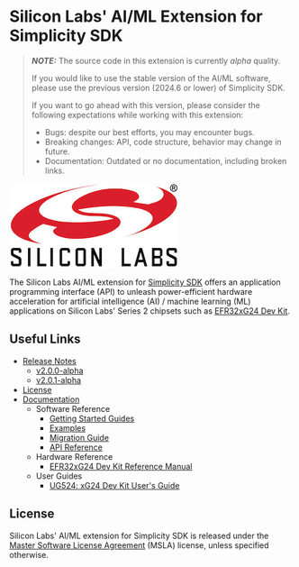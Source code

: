 # Silicon Labs' AI/ML Extension for Simplicity SDK

> ***NOTE:***
> The source code in this extension is currently *alpha* quality.
>
> If you would like to use the stable version of the AI/ML software, please
> use the previous version (2024.6 or lower) of Simplicity SDK.
>
> If you want to go ahead with this version, please consider the following
> expectations while working with this extension:
>
> - Bugs: despite our best efforts, you may encounter bugs.
> - Breaking changes: API, code structure, behavior may change in future.
> - Documentation: Outdated or no documentation, including broken links.

[![Silicon Labs](./doc/images/silabs-logo.jpg)](https://www.silabs.com)

The Silicon Labs AI/ML extension for [Simplicity SDK](https://github.com/SiliconLabs/simplicity_sdk)
offers an application programming interface (API) to unleash power-efficient
hardware acceleration for artificial intelligence (AI) / machine learning (ML)
applications on Silicon Labs' Series 2 chipsets such as
[EFR32xG24 Dev Kit](https://www.silabs.com/development-tools/wireless/efr32xg24-dev-kit).

## Useful Links

- [Release Notes](./doc/release-notes/)
  - [v2.0.0-alpha](./doc/release-notes/v2.0.0-alpha.md)
  - [v2.0.1-alpha](./doc/release-notes/v2.0.1-alpha.md)
- [License](./LICENSE.md)
- [Documentation](https://docs.silabs.com/machine-learning/latest)
  - Software Reference
    - [Getting Started Guides](https://docs.silabs.com/machine-learning/latest/machine-learning-getting-started-guides)
    - [Examples](https://docs.silabs.com/machine-learning/latest/machine-learning-tensorflow-lite-for-microcontrollers/sample-apps)
    - [Migration Guide](https://docs.silabs.com/machine-learning/latest/migration-guides/sdk-to-extension)
    - [API Reference](https://docs.silabs.com/machine-learning/latest/machine-learning-tensorflow-lite-api)
  - Hardware Reference
    - [EFR32xG24 Dev Kit Reference Manual](https://www.silabs.com/documents/public/reference-manuals/efr32xg24-rm.pdf)
  - User Guides
    - [UG524: xG24 Dev Kit User's Guide](https://www.silabs.com/documents/public/user-guides/ug524-brd2601b-user-guide.pdf)

## License

Silicon Labs' AI/ML extension for Simplicity SDK is released under the
[Master Software License Agreement](https://www.silabs.com/about-us/legal/master-software-license-agreement)
(MSLA) license, unless specified otherwise.
